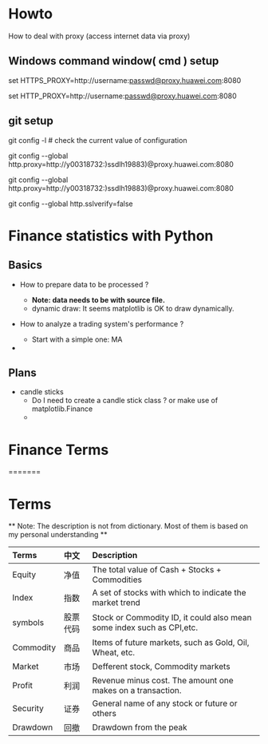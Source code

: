 

# Howto
How to deal with proxy (access internet data via proxy)

## Windows command window( cmd ) setup

set HTTPS_PROXY=http://username:passwd@proxy.huawei.com:8080

set HTTP_PROXY=http://username:passwd@proxy.huawei.com:8080

## git setup

git config -l # check the current value of configuration

git config --global http.proxy=http://y00318732:)ssdlh19883)@proxy.huawei.com:8080

git config --global http.proxy=http://y00318732:)ssdlh19883)@proxy.huawei.com:8080

git config --global http.sslverify=false

# Finance statistics with Python
## Basics
* How to prepare data to be processed ?
  - **Note: data needs to be with source file.**
  - dynamic draw: It seems matplotlib is OK to draw dynamically.


* How to analyze a trading system's performance ?
  - Start with a simple one: MA
*

## Plans
* candle sticks
  - Do I need to create a candle stick class ? or make use of matplotlib.Finance
  -


# Finance Terms
=======
# Terms
** Note: The description is not from dictionary. Most of them is based on my personal understanding **   

|Terms  | 中文   |Description |
|:------|:-------|:----------|
|Equity |净值|The total value of Cash + Stocks + Commodities|
|Index  |指数|A set of stocks with which to indicate the market trend|  
|symbols|股票代码|Stock or Commodity ID, it could also mean some index such as CPI,etc.|
|Commodity|商品|Items of future markets, such as Gold, Oil, Wheat, etc.|  
|Market |市场|Defferent stock, Commodity markets|
|Profit |利润|Revenue minus cost. The amount one makes on a transaction.|
|Security|证券|General name of any stock or future or others|
|Drawdown|回撤|Drawdown from the peak|
